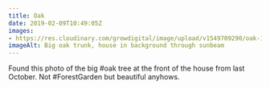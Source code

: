 ```yaml
---
title: Oak
date: 2019-02-09T10:49:05Z
images: 
- https://res.cloudinary.com/growdigital/image/upload/v1549709290/oak-181018.jpg
imageAlt: Big oak trunk, house in background through sunbeam
---
```


Found this photo of the big #oak tree at the front of the house from last October. Not #ForestGarden but beautiful anyhows.
